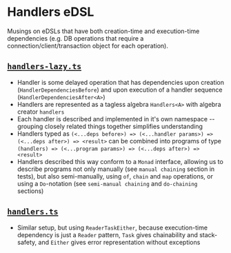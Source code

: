 # Handlers eDSL

Musings on eDSLs that have both creation-time and execution-time dependencies (e.g. DB operations that require a connection/client/transaction object for each operation).

## [`handlers-lazy.ts`](/src/edsl/handlers-edsl/handlers-lazy.ts)

- Handler is some delayed operation that has dependencies upon creation (`HandlerDependenciesBefore`) and upon execution of a handler sequence (`HandlerDependenciesAfter<A>`)
- Handlers are represented as a tagless algebra `Handlers<A>` with algebra creator `handlers`
- Each handler is described and implemented in it's own namespace -- grouping closely related things together simplifies understanding
- Handlers typed as `(<...deps before>) => (<...handler params>) => (<...deps after>) => <result>` can be combined into programs of type `(handlers) => (<...program params>) => (<...deps after>) => <result>`
- Handlers described this way conform to a `Monad` interface, allowing us to describe programs not only manually (see `manual chaining` section in tests), but also semi-manually, using `of`, `chain` and `map` operations, or using a `Do`-notation (see `semi-manual chaining` and `do-chaining` sections)

## [`handlers.ts`](/src/edsl/handlers-edsl/handlers.ts)

- Similar setup, but using `ReaderTaskEither`, because execution-time dependency is just a `Reader` pattern, `Task` gives chainability and stack-safety, and `Either` gives error representation without exceptions
